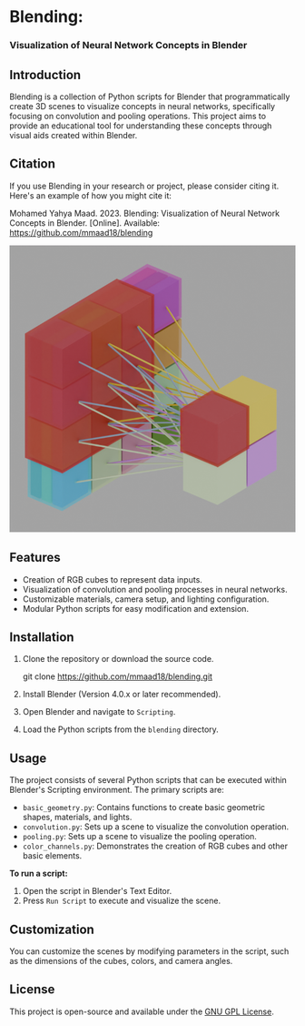# Blending:
### Visualization of Neural Network Concepts in Blender

## Introduction
Blending is a collection of Python scripts for Blender that programmatically create 3D scenes to visualize concepts 
in neural networks, specifically focusing on convolution and pooling operations. This project aims to provide an 
educational tool for understanding these concepts through visual aids created within Blender. 

## Citation
If you use Blending in your research or project, please consider citing it. Here's an example of how you might cite it:

Mohamed Yahya Maad. 2023. Blending: Visualization of Neural Network Concepts in Blender. [Online]. 
Available: https://github.com/mmaad18/blending

![Convolution Visualization](out/convolution1.png)

## Features
- Creation of RGB cubes to represent data inputs.
- Visualization of convolution and pooling processes in neural networks.
- Customizable materials, camera setup, and lighting configuration.
- Modular Python scripts for easy modification and extension.

## Installation
1. Clone the repository or download the source code.


    git clone https://github.com/mmaad18/blending.git


2. Install Blender (Version 4.0.x or later recommended).
3. Open Blender and navigate to `Scripting`.
4. Load the Python scripts from the `blending` directory.

## Usage
The project consists of several Python scripts that can be executed within Blender's Scripting environment. The primary scripts are:

- `basic_geometry.py`: Contains functions to create basic geometric shapes, materials, and lights.
- `convolution.py`: Sets up a scene to visualize the convolution operation.
- `pooling.py`: Sets up a scene to visualize the pooling operation.
- `color_channels.py`: Demonstrates the creation of RGB cubes and other basic elements.

**To run a script:**
1. Open the script in Blender's Text Editor.
2. Press `Run Script` to execute and visualize the scene.

## Customization
You can customize the scenes by modifying parameters in the script, such as the dimensions of the cubes, colors, and camera angles.

## License
This project is open-source and available under the [GNU GPL License](https://www.gnu.org/licenses/#GPL).




